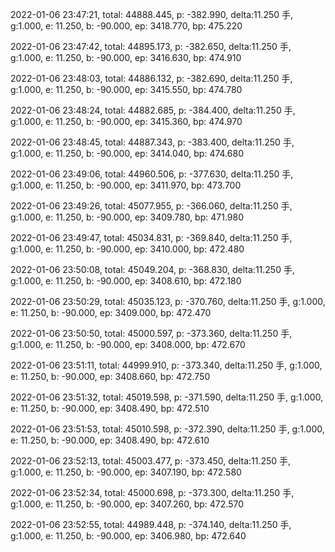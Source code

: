 2022-01-06 23:47:21, total: 44888.445, p: -382.990, delta:11.250 手, g:1.000, e: 11.250, b: -90.000, ep: 3418.770, bp: 475.220

2022-01-06 23:47:42, total: 44895.173, p: -382.650, delta:11.250 手, g:1.000, e: 11.250, b: -90.000, ep: 3416.630, bp: 474.910

2022-01-06 23:48:03, total: 44886.132, p: -382.690, delta:11.250 手, g:1.000, e: 11.250, b: -90.000, ep: 3415.550, bp: 474.780

2022-01-06 23:48:24, total: 44882.685, p: -384.400, delta:11.250 手, g:1.000, e: 11.250, b: -90.000, ep: 3415.360, bp: 474.970

2022-01-06 23:48:45, total: 44887.343, p: -383.400, delta:11.250 手, g:1.000, e: 11.250, b: -90.000, ep: 3414.040, bp: 474.680

2022-01-06 23:49:06, total: 44960.506, p: -377.630, delta:11.250 手, g:1.000, e: 11.250, b: -90.000, ep: 3411.970, bp: 473.700

2022-01-06 23:49:26, total: 45077.955, p: -366.060, delta:11.250 手, g:1.000, e: 11.250, b: -90.000, ep: 3409.780, bp: 471.980

2022-01-06 23:49:47, total: 45034.831, p: -369.840, delta:11.250 手, g:1.000, e: 11.250, b: -90.000, ep: 3410.000, bp: 472.480

2022-01-06 23:50:08, total: 45049.204, p: -368.830, delta:11.250 手, g:1.000, e: 11.250, b: -90.000, ep: 3408.610, bp: 472.180

2022-01-06 23:50:29, total: 45035.123, p: -370.760, delta:11.250 手, g:1.000, e: 11.250, b: -90.000, ep: 3409.000, bp: 472.470

2022-01-06 23:50:50, total: 45000.597, p: -373.360, delta:11.250 手, g:1.000, e: 11.250, b: -90.000, ep: 3408.000, bp: 472.670

2022-01-06 23:51:11, total: 44999.910, p: -373.340, delta:11.250 手, g:1.000, e: 11.250, b: -90.000, ep: 3408.660, bp: 472.750

2022-01-06 23:51:32, total: 45019.598, p: -371.590, delta:11.250 手, g:1.000, e: 11.250, b: -90.000, ep: 3408.490, bp: 472.510

2022-01-06 23:51:53, total: 45010.598, p: -372.390, delta:11.250 手, g:1.000, e: 11.250, b: -90.000, ep: 3408.490, bp: 472.610

2022-01-06 23:52:13, total: 45003.477, p: -373.450, delta:11.250 手, g:1.000, e: 11.250, b: -90.000, ep: 3407.190, bp: 472.580

2022-01-06 23:52:34, total: 45000.698, p: -373.300, delta:11.250 手, g:1.000, e: 11.250, b: -90.000, ep: 3407.260, bp: 472.570

2022-01-06 23:52:55, total: 44989.448, p: -374.140, delta:11.250 手, g:1.000, e: 11.250, b: -90.000, ep: 3406.980, bp: 472.640